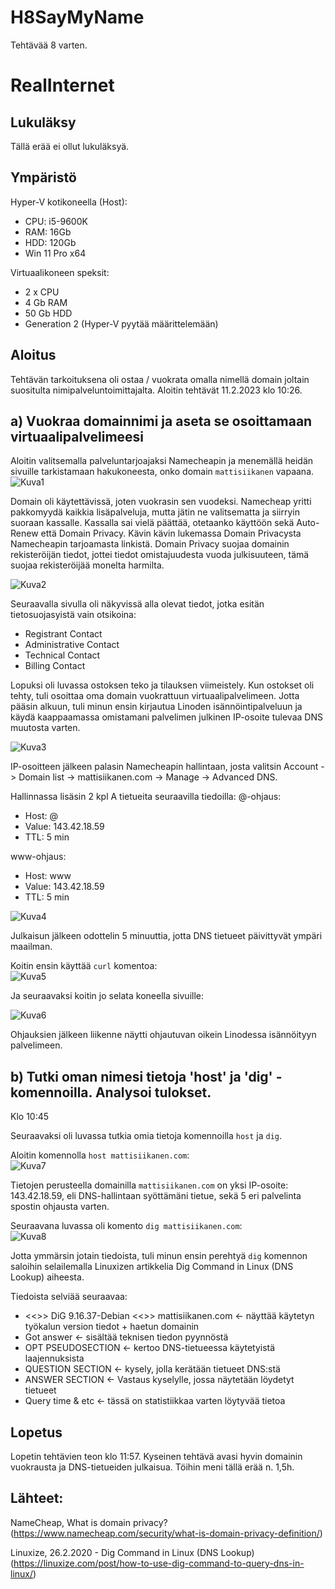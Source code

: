 # H8SayMyName
Tehtävää 8 varten.



# RealInternet

## Lukuläksy
Tällä erää ei ollut lukuläksyä.


## Ympäristö

Hyper-V kotikoneella (Host):

- CPU: i5-9600K
- RAM: 16Gb
- HDD: 120Gb
- Win 11 Pro x64

Virtuaalikoneen speksit:

- 2 x CPU
- 4 Gb RAM
- 50 Gb HDD
- Generation 2 (Hyper-V pyytää määrittelemään)

## Aloitus 
Tehtävän tarkoituksena oli ostaa / vuokrata omalla nimellä domain joltain suositulta nimipalveluntoimittajalta.
Aloitin tehtävät 11.2.2023 klo 10:26.


## a) Vuokraa domainnimi ja aseta se osoittamaan virtuaalipalvelimeesi
Aloitin valitsemalla palveluntarjoajaksi Namecheapin ja menemällä heidän sivuille tarkistamaan hakukoneesta, onko domain ```mattisiikanen``` vapaana.</br>
![Kuva1](https://user-images.githubusercontent.com/122887740/218248399-061dd81c-378f-4d8f-8f32-d4a3e07d62e0.png)</br>


Domain oli käytettävissä, joten vuokrasin sen vuodeksi. Namecheap yritti pakkomyydä kaikkia lisäpalveluja, mutta jätin ne valitsematta ja siirryin suoraan kassalle.
Kassalla sai vielä päättää, otetaanko käyttöön sekä Auto-Renew että Domain Privacy. Kävin kävin lukemassa Domain Privacysta Namecheapin tarjoamasta linkistä. Domain Privacy suojaa domainin rekisteröijän tiedot, jottei tiedot omistajuudesta vuoda julkisuuteen, tämä suojaa rekisteröijää monelta harmilta. </br>


![Kuva2](https://user-images.githubusercontent.com/122887740/218248670-c7379530-a997-4b38-bca9-12f522f0959e.png) </br>

Seuraavalla sivulla oli näkyvissä alla olevat tiedot, jotka esitän tietosuojasyistä vain otsikoina:
- Registrant Contact
- Administrative Contact
- Technical Contact
- Billing Contact


Lopuksi oli luvassa ostoksen teko ja tilauksen viimeistely. Kun ostokset oli tehty, tuli osoittaa oma domain vuokrattuun virtuaalipalvelimeen.
Jotta pääsin alkuun, tuli minun ensin kirjautua Linoden isännöintipalveluun ja käydä kaappaamassa omistamani palvelimen julkinen IP-osoite tulevaa DNS muutosta varten.


![Kuva3](https://user-images.githubusercontent.com/122887740/218252520-fd0d0eb0-5150-422b-83ca-16cfb8097a9f.png) </br>

IP-osoitteen jälkeen palasin Namecheapin hallintaan, josta valitsin Account -> Domain list -> mattisiikanen.com -> Manage -> Advanced DNS.


Hallinnassa lisäsin 2 kpl A tietueita seuraavilla tiedoilla:
@-ohjaus:


- Host: @              
- Value: 143.42.18.59   
- TTL: 5 min           


www-ohjaus:


- Host: www
- Value: 143.42.18.59
- TTL: 5 min



![Kuva4](https://user-images.githubusercontent.com/122887740/218253195-4722ce6a-947a-463b-9886-9c5b837614ac.png)


Julkaisun jälkeen odottelin 5 minuuttia, jotta DNS tietueet päivittyvät ympäri maailman.

Koitin ensin käyttää ```curl``` komentoa: </br>
![Kuva5](https://user-images.githubusercontent.com/122887740/218253241-4d13ec9f-a6f5-4deb-9e3c-24f9d6ece780.png)


Ja seuraavaksi koitin jo selata koneella sivuille: </br>

![Kuva6](https://user-images.githubusercontent.com/122887740/218253249-ef4295e4-8e05-4905-82b9-34983f4feed8.png)


Ohjauksien jälkeen liikenne näytti ohjautuvan oikein Linodessa isännöityyn palvelimeen.


## b) Tutki oman nimesi tietoja 'host' ja 'dig' -komennoilla. Analysoi tulokset.
Klo 10:45


Seuraavaksi oli luvassa tutkia omia tietoja komennoilla ```host``` ja ```dig```.

Aloitin komennolla ```host mattisiikanen.com```: </br>
![Kuva7](https://user-images.githubusercontent.com/122887740/218253589-b21bc148-4691-4159-b93a-c8be9749275b.png)</br>


Tietojen perusteella domainilla ```mattisiikanen.com``` on yksi IP-osoite: 143.42.18.59, eli DNS-hallintaan syöttämäni tietue, sekä 5 eri palvelinta spostin ohjausta varten.


Seuraavana luvassa oli komento ```dig mattisiikanen.com```: </br>
![Kuva8](https://user-images.githubusercontent.com/122887740/218253695-a46bd5d1-b253-48dc-8451-1d7ab1585f7c.png)</br>

Jotta ymmärsin jotain tiedoista, tuli minun ensin perehtyä ```dig``` komennon saloihin selailemalla Linuxizen artikkelia Dig Command in Linux (DNS Lookup) aiheesta.

Tiedoista selviää seuraavaa: </br>
- <<>> DiG 9.16.37-Debian <<>> mattisiikanen.com <- näyttää käytetyn työkalun version tiedot + haetun domainin
- Got answer <- sisältää teknisen tiedon pyynnöstä 
- OPT PSEUDOSECTION <- kertoo DNS-tietueessa käytetyistä laajennuksista
- QUESTION SECTION <- kysely, jolla kerätään tietueet DNS:stä
- ANSWER SECTION <- Vastaus kyselylle, jossa näytetään löydetyt tietueet
- Query time & etc <- tässä on statistiikkaa varten löytyvää tietoa



## Lopetus
Lopetin tehtävien teon klo 11:57. Kyseinen tehtävä avasi hyvin domainin vuokrausta ja DNS-tietueiden julkaisua. Töihin meni tällä erää n. 1,5h.

## Lähteet:
NameCheap, What is domain privacy? (https://www.namecheap.com/security/what-is-domain-privacy-definition/)


Linuxize, 26.2.2020 - Dig Command in Linux (DNS Lookup) (https://linuxize.com/post/how-to-use-dig-command-to-query-dns-in-linux/)
